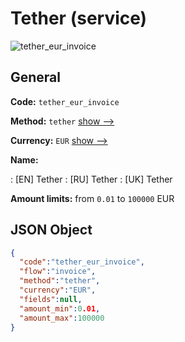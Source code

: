 
# Tether (service) 
![tether_eur_invoice](https://static.openfintech.io/payment_methods/tether_eur_invoice/logo.svg?w=400&c=v0.59.26#w200)  

## General 
 
**Code:** `tether_eur_invoice` 
 
**Method:** `tether` 
 [show -->](/payment-methods/tether/) 
 
**Currency:** `EUR` [show -->](/currencies/EUR/) 
 
**Name:** 
 
:	[EN] Tether 
:	[RU] Tether 
:	[UK] Tether 
 
**Amount limits:** from `0.01` to `100000` EUR 

## JSON Object 

```json
{
  "code":"tether_eur_invoice",
  "flow":"invoice",
  "method":"tether",
  "currency":"EUR",
  "fields":null,
  "amount_min":0.01,
  "amount_max":100000
}
```  
